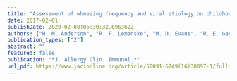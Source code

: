 ```yaml
---
title: "Assessment of wheezing frequency and viral etiology on childhood and adolescent asthma risk"
date: 2017-02-01
publishDate: 2020-02-08T06:30:32.696362Z
authors: ["H. M. Anderson", "R. F. Lemanske", "M. D. Evans", "R. E. Gangnon", "T. Pappas", "K. Grindle", "Y. A. Bochkov", "J. E. Gern", "D. J. Jackson"]
publication_types: ["2"]
abstract: ""
featured: false
publication: "*J. Allergy Clin. Immunol.*"
url_pdf: https://www.jacionline.org/article/S0091-6749(16)30897-1/fulltext
---
```


